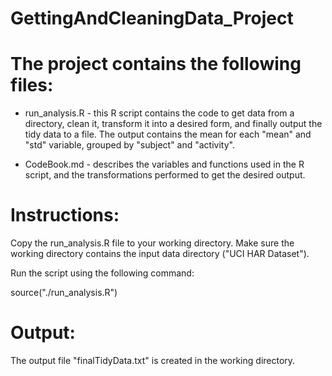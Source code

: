 GettingAndCleaningData_Project
==============================

The project contains the following files:
============================================
* run_analysis.R  -  this R script contains the code to get data from a directory, clean it, transform it into a desired form, and finally output the tidy data to a file. The output contains the mean for each "mean" and "std" variable, grouped by "subject" and "activity".

* CodeBook.md     -  describes the variables and functions used in the R script, and the transformations performed to get the desired output.


Instructions:
======================
Copy the run_analysis.R file to your working directory.
Make sure the working directory contains the input data directory ("UCI HAR Dataset").

Run the script using the following command:

source("./run_analysis.R")


Output:
========================
The output file "finalTidyData.txt" is created in the working directory.


